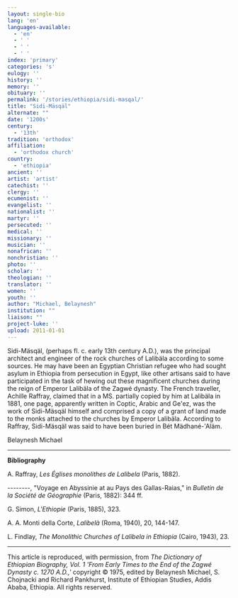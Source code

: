 ```yaml
---
layout: single-bio
lang: 'en'
languages-available:
  - 'en'
  - ' '
  - ' '
  - ' '
index: 'primary'
categories: 's'
eulogy: ''
history: ''
memory: ''
obituary: ''
permalink: '/stories/ethiopia/sidi-masqal/'
title: "Sidi-Mäsqäl"
alternate: ""
date: '1200s'
century:
  - '13th'
tradition: 'orthodox'
affiliation:
  - 'orthodox church'
country:
  - 'ethiopia'
ancient: ''
artist: 'artist'
catechist: ''
clergy: ''
ecumenist: ''
evangelist: ''
nationalist: ''
martyr: ''
persecuted: ''
medical: ''
missionary: ''
musician: ''
nonafrican: ''
nonchristian: ''
photo: ''
scholar: ''
theologian: ''
translator: ''
women: ''
youth: ''
author: "Michael, Belaynesh"
institution: ""
liaison: ""
project-luke: ''
upload: 2011-01-01
---
```




Sidi-M&auml;sq&auml;l, (perhaps fl. c. early 13th century A.D.), was the principal architect and engineer of the rock churches of Lalibäla according to some sources. He may have been an Egyptian Christian refugee who had sought asylum in Ethiopia from persecution in Egypt, like other artisans said to have participated in the task of hewing out these magnificent churches during the reign of Emperor Lalibäla of the Zagwé dynasty. The French traveller, Achille Raffray, claimed that in a MS. partially copied by him at Lalibäla in 1881, one page, apparently written in Coptic, Arabic and Ge'ez, was the work of Sidi-Mäsqäl himself and comprised a copy of a grant of land made to the monks attached to the churches by Emperor Lalibäla. According to Raffray, Sidi-Mäsqäl was said to have been buried in Bét Mädhané-'Aläm.

Belaynesh Michael

---

**Bibliography**

A. Raffray, *Les Églises monolithes de Lalibela* (Paris, 1882).

--------, "Voyage en Abyssinie at au Pays des Gallas-Raias," in *Bulletin de la Société de Géographie* (Paris, 1882): 344 ff.

G. Simon, *L'Ethiopie* (Paris, 1885), 323.

A. A. Monti della Corte, *Lalibelà* (Roma, 1940), 20, 144-147.

L. Findlay, *The Monolithic Churches of Lalibela in Ethiopia* (Cairo, 1943), 23.

---

This article is reproduced, with permission, from *The Dictionary of Ethiopian Biography, Vol. 1 'From Early Times to the End of the Zagwé Dynasty c. 1270 A.D.,'* copyright &copy; 1975, edited by Belaynesh Michael, S. Chojnacki and Richard Pankhurst, Institute of Ethiopian Studies, Addis Ababa, Ethiopia.  All rights reserved.
